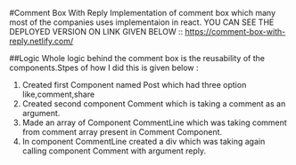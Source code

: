 #Comment Box With Reply
Implementation of comment box which many most of the companies uses implementaion in react.
YOU CAN SEE THE DEPLOYED VERSION ON LINK GIVEN BELOW ::
        https://comment-box-with-reply.netlify.com/

##Logic
Whole logic behind the comment box is the reusability of the components.Stpes of how I did this is given below :
1. Created first Component named Post which had three option like,comment,share 
2. Created second component Comment which is taking a comment as an argument.
3. Made an array of Component CommentLine which was taking comment from comment array present in Comment Component.
4. In component CommentLine created a div which was taking again calling component Comment with argument reply. 